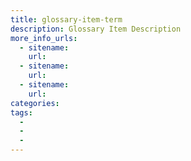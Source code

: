 ```yaml
---
title: glossary-item-term
description: Glossary Item Description
more_info_urls: 
  - sitename: 
    url: 
  - sitename: 
    url: 
  - sitename: 
    url: 
categories: 
tags: 
  - 
  - 
  - 
---
```

